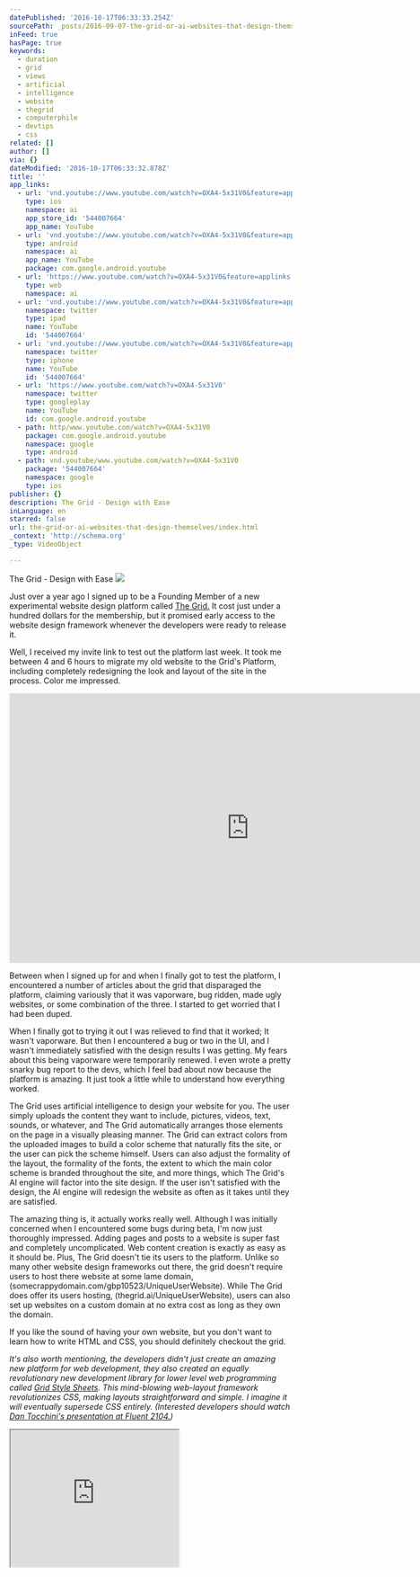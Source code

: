 ```yaml
---
datePublished: '2016-10-17T06:33:33.254Z'
sourcePath: _posts/2016-09-07-the-grid-or-ai-websites-that-design-themselves.md
inFeed: true
hasPage: true
keywords:
  - duration
  - grid
  - views
  - artificial
  - intelligence
  - website
  - thegrid
  - computerphile
  - devtips
  - css
related: []
author: []
via: {}
dateModified: '2016-10-17T06:33:32.878Z'
title: ''
app_links:
  - url: 'vnd.youtube://www.youtube.com/watch?v=OXA4-5x31V0&feature=applinks'
    type: ios
    namespace: ai
    app_store_id: '544007664'
    app_name: YouTube
  - url: 'vnd.youtube://www.youtube.com/watch?v=OXA4-5x31V0&feature=applinks'
    type: android
    namespace: ai
    app_name: YouTube
    package: com.google.android.youtube
  - url: 'https://www.youtube.com/watch?v=OXA4-5x31V0&feature=applinks'
    type: web
    namespace: ai
  - url: 'vnd.youtube://www.youtube.com/watch?v=OXA4-5x31V0&feature=applinks'
    namespace: twitter
    type: ipad
    name: YouTube
    id: '544007664'
  - url: 'vnd.youtube://www.youtube.com/watch?v=OXA4-5x31V0&feature=applinks'
    namespace: twitter
    type: iphone
    name: YouTube
    id: '544007664'
  - url: 'https://www.youtube.com/watch?v=OXA4-5x31V0'
    namespace: twitter
    type: googleplay
    name: YouTube
    id: com.google.android.youtube
  - path: http/www.youtube.com/watch?v=OXA4-5x31V0
    package: com.google.android.youtube
    namespace: google
    type: android
  - path: vnd.youtube/www.youtube.com/watch?v=OXA4-5x31V0
    package: '544007664'
    namespace: google
    type: ios
publisher: {}
description: The Grid - Design with Ease
inLanguage: en
starred: false
url: the-grid-or-ai-websites-that-design-themselves/index.html
_context: 'http://schema.org'
_type: VideoObject

---
```

The Grid - Design with Ease
![](https://s3-us-west-2.amazonaws.com/the-grid-img/p/73e3463d3840438a2354647438a3c142fdb54f4e.jpg)

Just over a year ago I signed up to be a Founding Member of a new experimental website design platform called [The Grid.][0] It cost just under a hundred dollars for the membership, but it promised early access to the website design framework whenever the developers were ready to release it.

Well, I received my invite link to test out the platform last week. It took me between 4 and 6 hours to migrate my old website to the Grid's Platform, including completely redesigning the look and layout of the site in the process. Color me impressed.

<iframe src="https://cdn.embedly.com/widgets/media.html?src=https%3A%2F%2Fwww.youtube.com%2Fembed%2FOXA4-5x31V0%3Ffeature%3Doembed&amp;url=http%3A%2F%2Fwww.youtube.com%2Fwatch%3Fv%3DOXA4-5x31V0&amp;image=https%3A%2F%2Fi.ytimg.com%2Fvi%2FOXA4-5x31V0%2Fhqdefault.jpg&amp;key=b7d04c9b404c499eba89ee7072e1c4f7&amp;type=text%2Fhtml&amp;schema=youtube" width="854" height="480" scrolling="no" frameborder="0" allowfullscreen="" style=""></iframe>

Between when I signed up for and when I finally got to test the platform, I encountered a number of articles about the grid that disparaged the platform, claiming variously that it was vaporware, bug ridden, made ugly websites, or some combination of the three. I started to get worried that I had been duped.

When I finally got to trying it out I was relieved to find that it worked; It wasn't vaporware. But then I encountered a bug or two in the UI, and I wasn't immediately satisfied with the design results I was getting. My fears about this being vaporware were temporarily renewed. I even wrote a pretty snarky bug report to the devs, which I feel bad about now because the platform is amazing. It just took a little while to understand how everything worked.

The Grid uses artificial intelligence to design your website for you. The user simply uploads the content they want to include, pictures, videos, text, sounds, or whatever, and The Grid automatically arranges those elements on the page in a visually pleasing manner. The Grid can extract colors from the uploaded images to build a color scheme that naturally fits the site, or the user can pick the scheme himself. Users can also adjust the formality of the layout, the formality of the fonts, the extent to which the main color scheme is branded throughout the site, and more things, which The Grid's AI engine will factor into the site design. If the user isn't satisfied with the design, the AI engine will redesign the website as often as it takes until they are satisfied.

The amazing thing is, it actually works really well. Although I was initially concerned when I encountered some bugs during beta, I'm now just thoroughly impressed. Adding pages and posts to a website is super fast and completely uncomplicated. Web content creation is exactly as easy as it should be. Plus, The Grid doesn't tie its users to the platform. Unlike so many other website design frameworks out there, the grid doesn't require users to host there website at some lame domain, (somecrappydomain.com/gbp10523/UniqueUserWebsite). While The Grid does offer its users hosting, (thegrid.ai/UniqueUserWebsite), users can also set up websites on a custom domain at no extra cost as long as they own the domain.

If you like the sound of having your own website, but you don't want to learn how to write HTML and CSS, you should definitely checkout the grid.

_It's also worth mentioning, the developers didn't just create an amazing new platform for web development, they also created an equally revolutionary new development library for lower level web programming called [Grid Style Sheets][1]. This mind-blowing web-layout framework revolutionizes CSS, making layouts straightforward and simple. I imagine it will eventually supersede CSS entirely. (Interested developers should watch [Dan Tocchini's ][2][presentation at Fluent 2104\.][3])_

<iframe src="https://the-grid.github.io/ed-userhtml/?g=eJxFkcFPwyAUxu_7K3oDDKPWwzR2Ndmi8TYvemp6QPrGWFqoQG2Wdf-70E69AO97P768D9ZOWNX5p0WS4H2vhVdGY0UdNVRSSzltyVmV6NUY2cBG8-bklXBvn0cQHlWFzVVpqyIu4_h3n5yjXRTZVzFv41hWhHW9O2BuZd-C9o5c6NRsiuxGw5A8cw-Y5LxwTFgIxUsDEcSG0GDYBl2Cv4pue3rncsdbCO3ytso54-6kRZGFk7OikHnLOm4DujM1MKUdWL-FvbGAY6zgeCF4ULo2A62NmGaiaH4PRNHB-849pukwDExO8Zf8Nz8Tpk3_q6MLvOSI5IvgKjlG8_yIJuhjs1zdZw9ZdrdaZlHgvTeRnEEHuo5qxyV8Kxgmj3V6_ZUfFKSJPA" height="244" style=""></iframe>



[0]: http://TheGrid.io/
[1]: http://gridstylesheets.org/ "Grid Style Sheets"
[2]: https://github.com/d4tocchini "Dan Tocchini's Github Page"
[3]: https://vimeo.com/91393694 "Dan Tocchini presents GSS at Fluent 2014"